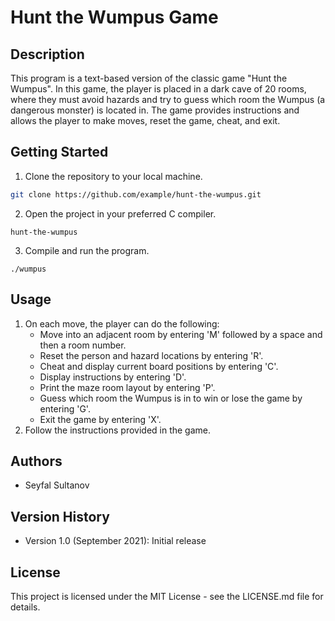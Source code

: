 # Hunt the Wumpus Game

## Description
This program is a text-based version of the classic game "Hunt the Wumpus". In this game, the player is placed in a dark cave of 20 rooms, where they must avoid hazards and try to guess which room the Wumpus (a dangerous monster) is located in. The game provides instructions and allows the player to make moves, reset the game, cheat, and exit.

## Getting Started
1. Clone the repository to your local machine.
```bash
git clone https://github.com/example/hunt-the-wumpus.git 
```
2. Open the project in your preferred C compiler.
```
hunt-the-wumpus 
```
3. Compile and run the program.
```
./wumpus 
```

## Usage
1. On each move, the player can do the following:
   - Move into an adjacent room by entering 'M' followed by a space and then a room number.
   - Reset the person and hazard locations by entering 'R'.
   - Cheat and display current board positions by entering 'C'.
   - Display instructions by entering 'D'.
   - Print the maze room layout by entering 'P'.
   - Guess which room the Wumpus is in to win or lose the game by entering 'G'.
   - Exit the game by entering 'X'.
2. Follow the instructions provided in the game.

## Authors
- Seyfal Sultanov

## Version History
- Version 1.0 (September 2021): Initial release

## License
This project is licensed under the MIT License - see the LICENSE.md file for details.

